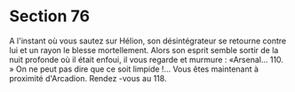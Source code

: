 # Section 76

A l'instant où vous sautez sur Hélion, son désintégrateur  se
retourne contre lui et un rayon le blesse mortellement. Alors son
esprit semble sortir de la nuit profonde où il était enfoui, il vous
regarde et murmure : «Arsenal... 110. » On ne peut pas dire que
ce soit limpide !... Vous êtes maintenant à proximité d'Arcadion.
Rendez -vous au 118.